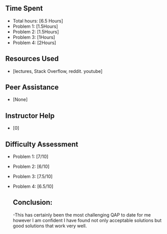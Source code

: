 ## Time Spent
- Total hours: [6.5 Hours]
- Problem 1: [1.5Hours]
- Problem 2: [1.5Hours] 
- Problem 3: [1Hours]
- Problem 4: [2Hours]

## Resources Used
- [lectures, Stack Overflow, reddit. youtube]

## Peer Assistance
- [None]

## Instructor Help
- [0]

## Difficulty Assessment
- Problem 1: [7/10]
- Problem 2: [6/10]
- Problem 3: [7.5/10] 
- Problem 4: [6.5/10]

  ## Conclusion:
  -This has certainly been the most challenging QAP to date for me however I am confident I have found not only acceptable solutions but good solutions that work very well.
